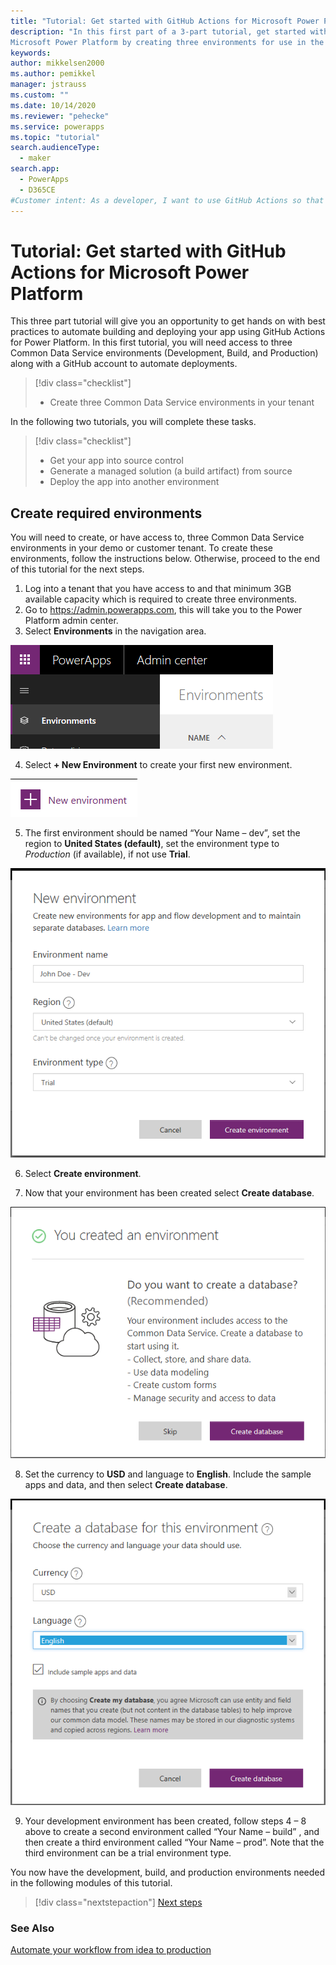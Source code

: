 ```yaml
---
title: "Tutorial: Get started with GitHub Actions for Microsoft Power Platform | Microsoft Docs"
description: "In this first part of a 3-part tutorial, get started with GitHub Actions for 
Microsoft Power Platform by creating three environments for use in the other tutorials."
keywords: 
author: mikkelsen2000
ms.author: pemikkel
manager: jstrauss
ms.custom: ""
ms.date: 10/14/2020
ms.reviewer: "pehecke"
ms.service: powerapps
ms.topic: "tutorial"
search.audienceType: 
  - maker
search.app: 
  - PowerApps
  - D365CE
#Customer intent: As a developer, I want to use GitHub Actions so that my solution builds and deployment will be automated.
---
```


# Tutorial: Get started with GitHub Actions for Microsoft Power Platform

This three part tutorial will give you an opportunity to get hands on with best practices to automate building and deploying your app using GitHub Actions for Power Platform. In this first tutorial, you will need access to three Common Data Service environments (Development, Build, and Production) along with a GitHub account to automate deployments.

> [!div class="checklist"]
> * Create three Common Data Service environments in your tenant

In the following two tutorials, you will complete these tasks.

> [!div class="checklist"]
> * Get your app into source control
> * Generate a managed solution (a build artifact) from source
> * Deploy the app into another environment

## Create required environments

You will need to create, or have access to, three Common Data Service environments in your demo or customer tenant. To create these environments, follow the instructions below. Otherwise, proceed to the end of this tutorial for the next steps.

1. Log into a tenant that you have access to and that minimum 3GB available capacity which is required to create three environments.
2. Go to https://admin.powerapps.com, this will take you to the Power Platform admin center.
3. Select **Environments** in the navigation area.

![Select environment](../media/github-actions-tutorial/gh-lab-0.30.png "Select environment")

4. Select **+ New Environment** to create your first new environment.

![New environment](../media/github-actions-tutorial/gh-lab-0.40.png "New environment")

5. The first environment should be named “Your Name – dev”, set the region to **United States (default)**, set the environment type to *Production* (if available),  if not use **Trial**.

![Create environment](../media/github-actions-tutorial/gh-lab-0.50.png "Create environment")

6. Select **Create environment**.

7. Now that your environment has been created select **Create database**.

![Select environment](../media/github-actions-tutorial/gh-lab-0.70.png "Select environment")

8. Set the currency to **USD** and language to **English**. Include the sample apps and data, and then select **Create database**.

![Set currency](../media/github-actions-tutorial/gh-lab-0.80.png "Set currency")

9. Your development environment has been created, follow steps 4 – 8 above to create a second environment called “Your Name – build” , and then create a third environment called “Your Name – prod”. Note that the third environment can be a trial environment type.

You now have the development, build, and production environments needed in the following modules of this tutorial.

> [!div class="nextstepaction"]
> [Next steps](./github-actions-build.md)

### See Also

[Automate your workflow from idea to production](https://github.com/features/actions)
